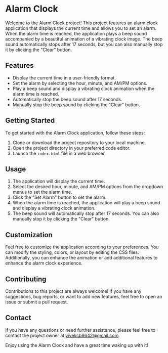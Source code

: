 # Alarm Clock

Welcome to the Alarm Clock project! This project features an alarm clock application that displays the current time and allows you to set an alarm. When the alarm time is reached, the application plays a beep sound accompanied by a beautiful animation of a vibrating clock image. The beep sound automatically stops after 17 seconds, but you can also manually stop it by clicking the "Clear" button.

## Features

- Display the current time in a user-friendly format.
- Set the alarm by selecting the hour, minute, and AM/PM options.
- Play a beep sound and display a vibrating clock animation when the alarm time is reached.
- Automatically stop the beep sound after 17 seconds.
- Manually stop the beep sound by clicking the "Clear" button.

## Getting Started

To get started with the Alarm Clock application, follow these steps:

1. Clone or download the project repository to your local machine.
2. Open the project directory in your preferred code editor.
3. Launch the `index.html` file in a web browser.

## Usage

1. The application will display the current time.
2. Select the desired hour, minute, and AM/PM options from the dropdown menus to set the alarm time.
3. Click the "Set Alarm" button to set the alarm.
4. When the alarm time is reached, the application will play a beep sound and display a vibrating clock animation.
5. The beep sound will automatically stop after 17 seconds. You can also manually stop it by clicking the "Clear" button.

## Customization

Feel free to customize the application according to your preferences. You can modify the styling, colors, or layout by editing the CSS files. Additionally, you can enhance the animation or add additional features to enhance the alarm clock experience.

## Contributing

Contributions to this project are always welcome! If you have any suggestions, bug reports, or want to add new features, feel free to open an issue or submit a pull request.

## Contact

If you have any questions or need further assistance, please feel free to contact the project owner at vivekcb8642@gmail.com.

Enjoy using the Alarm Clock and have a great time waking up with it!

